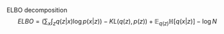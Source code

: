 ELBO decomposition
$$
ELBO = \left(\sum_x\int_zq(z|x)\log p(x|z)\right) - KL(q(z),p(z)) + \mathbb{E}_{q(z)}\mathbb{H}[q(x|z)] - \log N
$$

